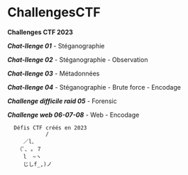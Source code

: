 # ChallengesCTF
 **Challenges CTF 2023**

***Chat-llenge 01***
		- Stéganographie
		
***Chat-llenge 02***
		- Stéganographie
		- Observation
	
***Chat-llenge 03***
		- Métadonnées
	
***Chat-llenge 04***
		- Stéganographie
		- Brute force
		- Encodage
	
***Challenge difficile raid 05***
		- Forensic
		
***Challenge web 06-07-08***
		- Web
		- Encodage
```		
  Défis CTF créés en 2023
            /
     ／l、            
   （ﾟ､ ｡ ７         
     l  ~ヽ       
     じしf_,)ノ
```		
